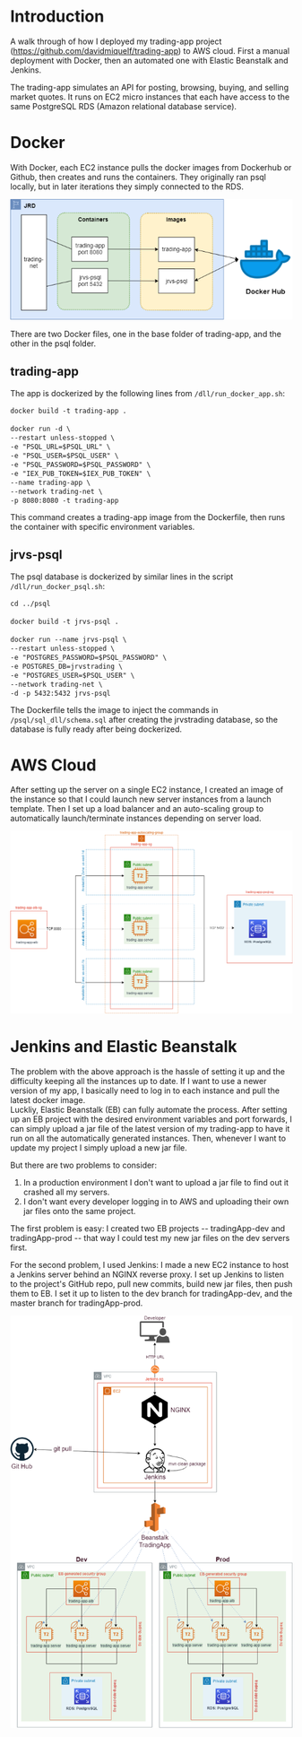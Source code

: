 # Introduction
A walk through of how I deployed my trading-app project (https://github.com/davidmiquelf/trading-app) to AWS cloud.
First a manual deployment with Docker, then an automated one with Elastic Beanstalk and Jenkins.  

The trading-app simulates an API for posting, browsing, buying, and selling market quotes.
It runs on EC2 micro instances that each have access to the same PostgreSQL RDS (Amazon relational database service).  

# Docker
With Docker, each EC2 instance pulls the docker images from Dockerhub or Github, then creates
and runs the containers. They originally ran psql locally, but in later iterations they simply connected
to the RDS.  

![Docker architecture diagram](./docker_diagram.png)

There are two Docker files, one in the base folder of trading-app, and the other in the psql folder.
## trading-app
The app is dockerized by the following lines from `/dll/run_docker_app.sh`:
```
docker build -t trading-app .

docker run -d \
--restart unless-stopped \
-e "PSQL_URL=$PSQL_URL" \
-e "PSQL_USER=$PSQL_USER" \
-e "PSQL_PASSWORD=$PSQL_PASSWORD" \
-e "IEX_PUB_TOKEN=$IEX_PUB_TOKEN" \
--name trading-app \
--network trading-net \
-p 8080:8080 -t trading-app
```
This command creates a trading-app image from the Dockerfile, then runs the container with specific environment variables.
## jrvs-psql
The psql database is dockerized by similar lines in the script `/dll/run_docker_psql.sh`:  
```
cd ../psql

docker build -t jrvs-psql .

docker run --name jrvs-psql \
--restart unless-stopped \
-e "POSTGRES_PASSWORD=$PSQL_PASSWORD" \
-e POSTGRES_DB=jrvstrading \
-e "POSTGRES_USER=$PSQL_USER" \
--network trading-net \
-d -p 5432:5432 jrvs-psql
```
The Dockerfile tells the image to inject the commands in `/psql/sql_dll/schema.sql` after creating the jrvstrading database,
so the database is fully ready after being dockerized.

# AWS Cloud

After setting up the server on a single EC2 instance, I created an image of the instance so that I could launch new server instances from a launch template. Then I set up a load balancer and an auto-scaling group to automatically launch/terminate instances depending on server load.

![cloud diagram](./cloud_diagram.png)

# Jenkins and Elastic Beanstalk

The problem with the above approach is the hassle of setting it up and the difficulty keeping all the instances up to date. If I want to use a newer version of my app, I basically need to log in to each instance and pull the latest docker image.  
Luckliy, Elastic Beanstalk (EB) can fully automate the process. After setting up an EB project with the desired environment variables and port forwards, I can simply upload a jar file of the latest version of my trading-app to have it run on all the automatically generated instances. Then, whenever I want to update my project I simply upload a new jar file.  

But there are two problems to consider: 
1. In a production environment I don't want to upload a jar file to find out it crashed all my servers.
2. I don't want every developer logging in to AWS and uploading their own jar files onto the same project.  

The first problem is easy: I created two EB projects -- tradingApp-dev and tradingApp-prod -- that way I could test my new jar files on the dev servers first.  

For the second problem, I used Jenkins: I made a new EC2 instance to host a Jenkins server behind an NGINX reverse proxy. I set up Jenkins to listen to the project's GitHub repo, pull new commits, build new jar files, then push them to EB. I set it up to listen to the dev branch for tradingApp-dev, and the master branch for tradingApp-prod.
  
![EB diagram](./cloud_diagram_jenkins.png)
